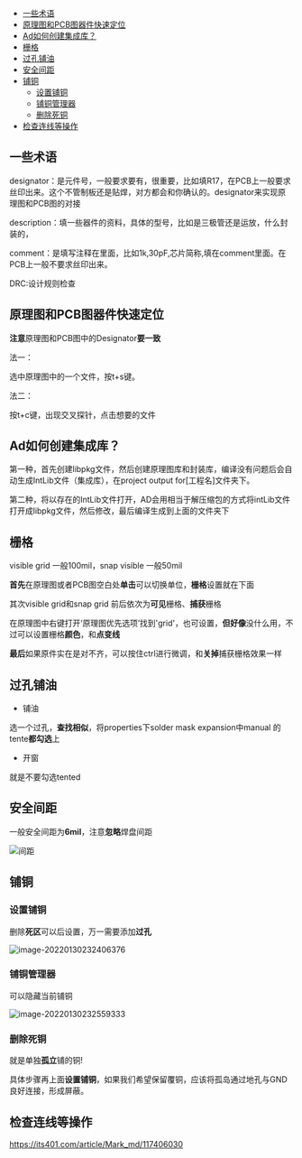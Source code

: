 - [一些术语](#一些术语)
- [原理图和PCB图器件快速定位](#原理图和pcb图器件快速定位)
- [Ad如何创建集成库？](#ad如何创建集成库)
- [栅格](#栅格)
- [过孔铺油](#过孔铺油)
- [安全间距](#安全间距)
- [铺铜](#铺铜)
    - [设置铺铜](#设置铺铜)
    - [铺铜管理器](#铺铜管理器)
    - [删除死铜](#删除死铜)
- [检查连线等操作](#检查连线等操作)

## 一些术语

designator：是元件号，一般要求要有，很重要，比如填R17，在PCB上一般要求丝印出来。这个不管制板还是贴焊，对方都会和你确认的。designator来实现原理图和PCB图的对接

description：填一些器件的资料，具体的型号，比如是三极管还是运放，什么封装的，

comment：是填写注释在里面，比如1k,30pF,芯片简称,填在comment里面。在PCB上一般不要求丝印出来。

DRC:设计规则检查

## 原理图和PCB图器件快速定位

**注意**原理图和PCB图中的Designator**要一致**

法一：

选中原理图中的一个文件，按t+s键。

法二：

按t+c键，出现交叉探针，点击想要的文件

## Ad如何创建集成库？

第一种，首先创建libpkg文件，然后创建原理图库和封装库，编译没有问题后会自动生成IntLib文件（集成库），在project output for\[工程名\]文件夹下。

第二种，将以存在的IntLib文件打开，AD会用相当于解压缩包的方式将intLib文件打开成libpkg文件，然后修改，最后编译生成到上面的文件夹下

## 栅格

visible grid 一般100mil，snap visible 一般50mil

**首先**在原理图或者PCB图空白处**单击**可以切换单位，**栅格**设置就在下面

其次visible grid和snap grid 前后依次为**可见**栅格、**捕获**栅格

在原理图中右键打开‘原理图优先选项’找到'grid'，也可设置，**但好像**没什么用，不过可以设置栅格**颜色**，和**点变线**

**最后**如果原件实在是对不齐，可以按住ctrl进行微调，和**关掉**捕获栅格效果一样

## 过孔铺油

- 铺油

选一个过孔，**查找相似**，将properties下solder mask expansion中manual 的tente**都勾选**上

- 开窗

就是不要勾选tented

## 安全间距

一般安全间距为**6mil**，注意**忽略**焊盘间距

![间距](../_resources/fea6b94da6948a765897e41fe17e9f76)

## 铺铜

### 设置铺铜

删除**死区**可以后设置，万一需要添加**过孔**

![image-20220130232406376](../_resources/fbbe55fe9e2a0b932b6f33f71cabd610)

### 铺铜管理器

可以隐藏当前铺铜

![image-20220130232559333](../_resources/541db8980b972bd01d2949ef1b14b6b4)

### 删除死铜

就是单独**孤立**铺的铜!

具体步骤再上面**设置铺铜**，如果我们希望保留覆铜，应该将孤岛通过地孔与GND良好连接，形成屏蔽。

## 检查连线等操作

<ins>https://its401.com/article/Mark_md/117406030</ins>